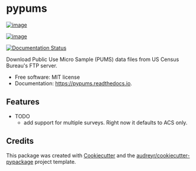 pypums
======

[![image](https://img.shields.io/pypi/v/pypums.svg)](https://pypi.python.org/pypi/pypums)

[![image](https://img.shields.io/travis/chekos/pypums.svg)](https://travis-ci.org/chekos/pypums)

[![Documentation Status](https://readthedocs.org/projects/pypums/badge/?version=latest)](https://pypums.readthedocs.io/en/latest/?badge=latest)

Download Public Use Micro Sample (PUMS) data files from US Census
Bureau\'s FTP server.

-   Free software: MIT license
-   Documentation: <https://pypums.readthedocs.io>.

Features
--------

-   TODO
    -   add support for multiple surveys. Right now it defaults to ACS
        only.

Credits
-------

This package was created with
[Cookiecutter](https://github.com/audreyr/cookiecutter) and the
[audreyr/cookiecutter-pypackage](https://github.com/audreyr/cookiecutter-pypackage)
project template.
